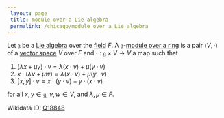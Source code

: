 ```yaml
---
 layout: page
 title: module over a Lie algebra
 permalink: /chicago/module_over_a_Lie_algebra
---
```

Let $\mathfrak g$ be a [Lie algebra](https://defsmath.github.io/DefsMath/Lie_algebra) over the [field](https://defsmath.github.io/DefsMath/field) $F$. A $\mathfrak g$-[module over a ring](https://defsmath.github.io/DefsMath/module_over_a_ring) is a pair $(V,\cdot)$ of a [vector space](https://defsmath.github.io/DefsMath/vector_space) $V$ over $F$ and $\cdot:\mathfrak g \times V \to V$ a map such that
1. $(\lambda x + \mu y)\cdot v = \lambda (x\cdot v) + \mu(y\cdot v)$
2. $x\cdot (\lambda v + \mu w) = \lambda (x\cdot v) + \mu(y\cdot v)$
3. $[x,y]\cdot v = x\cdot (y\cdot v) - y\cdot (x\cdot v)$

for all $x,y \in \mathfrak g$, $v,w\in V$, and $\lambda,\mu \in F$. 

Wikidata ID: [Q18848](https://www.wikidata.org/wiki/Q18848)